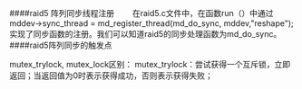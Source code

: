 ####raid5 阵列同步线程注册
&emsp;&emsp;在raid5.c文件中，在函数run（）中通过mddev->sync_thread = md_register_thread(md_do_sync, mddev,"reshape");实现了同步函数的注册。我们可以知道raid5的同步处理函数为md_do_sync。
####raid5阵列同步的触发点
&emsp;&emsp;



mutex_trylock, mutex_lock区别：
mutex_trylock：尝试获得一个互斥锁，立即返回；当返回值为0时表示获得成功，否则表示获得失败；